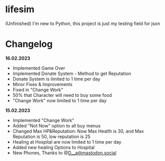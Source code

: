 # lifesim
(Unfinished) I'm new to Python, this project is just my testing field for json
# Changelog
**16.02.2023**
- Implemented Game Over
- Implemented Donate System - Method to get Reputation
- Donate System is limited to 1 time per day
- Minor Fixes & Improvements
- Fixed in "Change Work"
- 50% that Character will need to buy some food
- "Change Work" now limited to 1 time per day 

**15.02.2023**
- Implemented "Change Work"
- Added "Not Now" option to all buy menus
- Changed Max HP&Reputation: Now Max Health is 30, and Max Reputation is 50, low reputation is 25
- Healing at Hospital are now limited to 1 time per day
- Added new healing Options to Hospital
- New Phones, Thanks to @D__a@mastodon.social 
